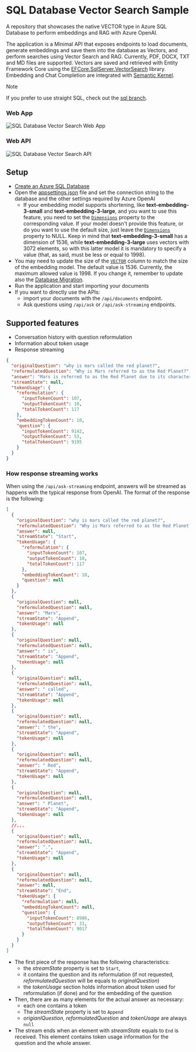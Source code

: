 # SQL Database Vector Search Sample
A repository that showcases the native VECTOR type in Azure SQL Database to perform embeddings and RAG with Azure OpenAI.

The application is a Minimal API that exposes endpoints to load documents, generate embeddings and save them into the database as Vectors, and perform searches using Vector Search and RAG. Currently, PDF, DOCX, TXT and MD files are supported. Vectors are saved and retrieved with Entity Framework Core using the [EFCore.SqlServer.VectorSearch](https://github.com/efcore/EfCore.SqlServer.VectorSearch) library. Embedding and Chat Completion are integrated with [Semantic Kernel](https://github.com/microsoft/semantic-kernel).

> [!NOTE]
> If you prefer to use straight SQL, check out the [sql branch](https://github.com/marcominerva/SqlDatabaseVectorSearch/tree/sql).

### Web App
![SQL Database Vector Search Web App](https://github.com/marcominerva/SqlDatabaseVectorSearch/blob/master/docs/SqlDatabaseVectorSearch_API_.png)

### Web API
![SQL Database Vector Search API](https://github.com/marcominerva/SqlDatabaseVectorSearch/blob/master/docs/SqlDatabaseVectorSearch_API_.png)

## Setup

- [Create an Azure SQL Database](https://learn.microsoft.com/en-us/azure/azure-sql/database/single-database-create-quickstart)
- Open the [appsettings.json](https://github.com/marcominerva/SqlDatabaseVectorSearch/blob/master/SqlDatabaseVectorSearch/appsettings.json) file and set the connection string to the database and the other settings required by Azure OpenAI
  - If your embedding model supports shortening, like **text-embedding-3-small** and **text-embedding-3-large**, and you want to use this feature, you need to set the [`Dimensions`](https://github.com/marcominerva/SqlDatabaseVectorSearch/blob/master/SqlDatabaseVectorSearch/appsettings.json#L17) property to the corresponding value. If your model doesn't provide this feature, or do you want to use the default size, just leave the [`Dimensions`](https://github.com/marcominerva/SqlDatabaseVectorSearch/blob/master/SqlDatabaseVectorSearch/appsettings.json#L17) property to NULL. Keep in mind that **text-embedding-3-small** has a dimension of 1536, while **text-embedding-3-large** uses vectors with 3072 elements, so with this latter model it is mandatory to specify a value (that, as said, must be less or equal to 1998).
- You may need to update the size of the [`VECTOR`](https://github.com/marcominerva/SqlDatabaseVectorSearch/blob/master/SqlDatabaseVectorSearch/DataAccessLayer/ApplicationDbContext.cs?plain=1#L42C1-L42C47) column to match the size of the embedding model. The default value is 1536. Currently, the maximum allowed value is 1998. If you change it, remember to update also the [Database Migration](https://github.com/marcominerva/SqlDatabaseVectorSearch/blob/master/SqlDatabaseVectorSearch/DataAccessLayer/Migrations/00000000000000_Initial.cs?plain=1#L35C1-L35C92).
- Run the application and start importing your documents
- If you want to directly use the APIs:
  - import your documents with the `/api/documents` endpoint.
  - Ask questions using `/api/ask` or `/api/ask-streaming` endpoints.

## Supported features

- Conversation history with question reformulation
- Information about token usage
- Response streaming

```json
{
  "originalQuestion": "why is mars called the red planet?",
  "reformulatedQuestion": "Why is Mars referred to as the Red Planet?",
  "answer": "Mars is referred to as the Red Planet due to its characteristic reddish color, which is caused by the abundance of iron oxide (rust) on its surface. This distinctive coloration has also been a significant factor in the cultural and mythological associations of Mars across different civilizations.",
  "streamState": null,
  "tokenUsage": {
    "reformulation": {
      "inputTokenCount": 107,
      "outputTokenCount": 10,
      "totalTokenCount": 117
    },
    "embeddingTokenCount": 10,
    "question": {
      "inputTokenCount": 9142,
      "outputTokenCount": 53,
      "totalTokenCount": 9195
    }
  }
}
```

### How response streaming works

When using the `/api/ask-streaming` endpoint, answers will be streamed as happens with the typical response from OpenAI. The format of the response is the following:

```json
[
  {
    "originalQuestion": "why is mars called the red planet?",
    "reformulatedQuestion": "Why is Mars referred to as the Red Planet?",
    "answer": null,
    "streamState": "Start",
    "tokenUsage": {
      "reformulation": {
        "inputTokenCount": 107,
        "outputTokenCount": 10,
        "totalTokenCount": 117
      },
      "embeddingTokenCount": 10,
      "question": null
    }
  },
  {
    "originalQuestion": null,
    "reformulatedQuestion": null,
    "answer": "Mars",
    "streamState": "Append",
    "tokenUsage": null
  },
  {
    "originalQuestion": null,
    "reformulatedQuestion": null,
    "answer": " is",
    "streamState": "Append",
    "tokenUsage": null
  },
  {
    "originalQuestion": null,
    "reformulatedQuestion": null,
    "answer": " called",
    "streamState": "Append",
    "tokenUsage": null
  },
  {
    "originalQuestion": null,
    "reformulatedQuestion": null,
    "answer": " the",
    "streamState": "Append",
    "tokenUsage": null
  },
  {
    "originalQuestion": null,
    "reformulatedQuestion": null,
    "answer": " Red",
    "streamState": "Append",
    "tokenUsage": null
  },
  {
    "originalQuestion": null,
    "reformulatedQuestion": null,
    "answer": " Planet",
    "streamState": "Append",
    "tokenUsage": null
  },
  //...
  {
    "originalQuestion": null,
    "reformulatedQuestion": null,
    "answer": ".",
    "streamState": "Append",
    "tokenUsage": null
  },
  {
    "originalQuestion": null,
    "reformulatedQuestion": null,
    "answer": null,
    "streamState": "End",
    "tokenUsage": {
      "reformulation": null,
      "embeddingTokenCount": null,
      "question": {
        "inputTokenCount": 8986,
        "outputTokenCount": 31,
        "totalTokenCount": 9017
      }
    }
  }
]
```

- The first piece of the response has the following characteristics:
  - the *streamState* property is set to `Start`,
  - it contains the question and its reformulation (if not requested, *reformulatedQuestion* will be equals to *originalQuestion*)
  - the *tokenUsage* section holds information about token used for reformulation (if done) and for the embedding of the question
- Then, there are as many elements for the actual answer as necessary:
  - each one contains a token
  - The *streamState* property is set to `Append`
  - *origianlQuestion*, *reformulatedQuestion* and *tokenUsage* are always `null`
- The stream ends when an element with *streamState* equals to `End` is received. This element contains token usage information for the question and the whole answer.
